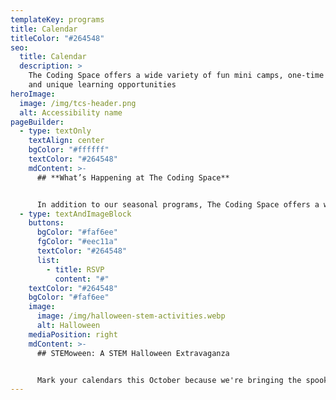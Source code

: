 ```yaml
---
templateKey: programs
title: Calendar
titleColor: "#264548"
seo:
  title: Calendar
  description: >
    The Coding Space offers a wide variety of fun mini camps, one-time events,
    and unique learning opportunities
heroImage:
  image: /img/tcs-header.png
  alt: Accessibility name
pageBuilder:
  - type: textOnly
    textAlign: center
    bgColor: "#ffffff"
    textColor: "#264548"
    mdContent: >-
      ## **What’s Happening at The Coding Space**


      In addition to our seasonal programs, The Coding Space offers a wide variety of fun and educational camps, workshops, and events. See what’s coming up and how your child can get involved.
  - type: textAndImageBlock
    buttons:
      bgColor: "#faf6ee"
      fgColor: "#eec11a"
      textColor: "#264548"
      list:
        - title: RSVP
          content: "#"
    textColor: "#264548"
    bgColor: "#faf6ee"
    image:
      image: /img/halloween-stem-activities.webp
      alt: Halloween
    mediaPosition: right
    mdContent: >-
      ## STEMoween: A STEM Halloween Extravaganza


      Mark your calendars this October because we're bringing the spookiness to STEM! Visit us at our Park Slope location on Saturday, October 21st from 12:15pm-2:15pm or on the Upper East Side on Halloween evening and get ready for LED Jack-o'-lanterns, candy chemistry, and Witch's Brew Slime. And of course, nerds and smarties will be our candy of choice because we're all about that brainy sweetness! 🎃🧪🍬
---
```

